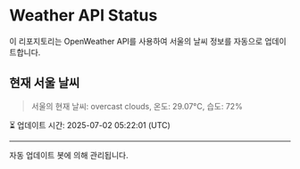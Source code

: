 
# Weather API Status

이 리포지토리는 OpenWeather API를 사용하여 서울의 날씨 정보를 자동으로 업데이트합니다.

## 현재 서울 날씨
> 서울의 현재 날씨: overcast clouds, 온도: 29.07°C, 습도: 72%

⏳ 업데이트 시간: 2025-07-02 05:22:01 (UTC)

---
자동 업데이트 봇에 의해 관리됩니다.
